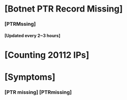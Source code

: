 # [Botnet PTR Record Missing]
### [PTRMssing]
#### [Updated every 2~3 hours]

# [Counting 20112 IPs]

# [Symptoms] 
###   [PTR missing] [PTRmissing]
